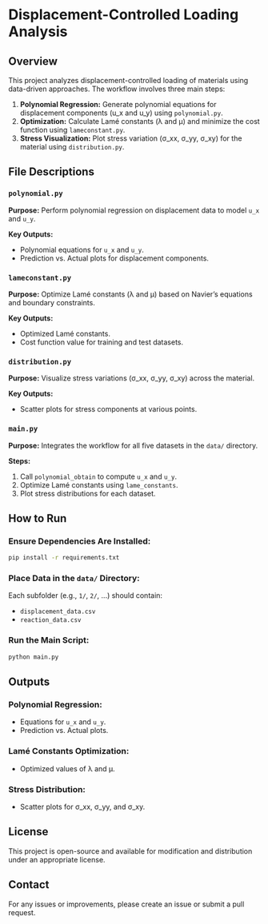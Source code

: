 # Displacement-Controlled Loading Analysis

## Overview
This project analyzes displacement-controlled loading of materials using data-driven approaches. The workflow involves three main steps:

1. **Polynomial Regression:** Generate polynomial equations for displacement components (u_x and u_y) using `polynomial.py`.
2. **Optimization:** Calculate Lamé constants (λ and μ) and minimize the cost function using `lameconstant.py`.
3. **Stress Visualization:** Plot stress variation (σ_xx, σ_yy, σ_xy) for the material using `distribution.py`.

## File Descriptions

### `polynomial.py`
**Purpose:** Perform polynomial regression on displacement data to model `u_x` and `u_y`.

**Key Outputs:**
- Polynomial equations for `u_x` and `u_y`.
- Prediction vs. Actual plots for displacement components.

### `lameconstant.py`
**Purpose:** Optimize Lamé constants (λ and μ) based on Navier’s equations and boundary constraints.

**Key Outputs:**
- Optimized Lamé constants.
- Cost function value for training and test datasets.

### `distribution.py`
**Purpose:** Visualize stress variations (σ_xx, σ_yy, σ_xy) across the material.

**Key Outputs:**
- Scatter plots for stress components at various points.

### `main.py`
**Purpose:** Integrates the workflow for all five datasets in the `data/` directory.

**Steps:**
1. Call `polynomial_obtain` to compute `u_x` and `u_y`.
2. Optimize Lamé constants using `lame_constants`.
3. Plot stress distributions for each dataset.

## How to Run

### Ensure Dependencies Are Installed:
```bash
pip install -r requirements.txt
```

### Place Data in the `data/` Directory:
Each subfolder (e.g., `1/`, `2/`, ...) should contain:
- `displacement_data.csv`
- `reaction_data.csv`

### Run the Main Script:
```bash
python main.py
```

## Outputs

### **Polynomial Regression:**
- Equations for `u_x` and `u_y`.
- Prediction vs. Actual plots.

### **Lamé Constants Optimization:**
- Optimized values of λ and μ.

### **Stress Distribution:**
- Scatter plots for σ_xx, σ_yy, and σ_xy.

## License
This project is open-source and available for modification and distribution under an appropriate license.

## Contact
For any issues or improvements, please create an issue or submit a pull request.


